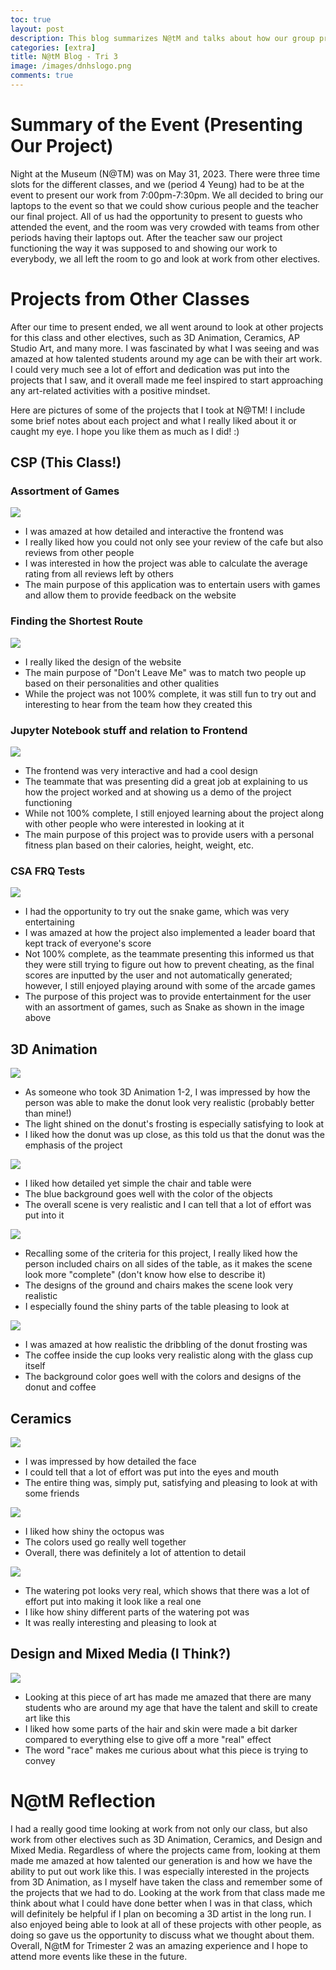 ```yaml
---
toc: true
layout: post
description: This blog summarizes N@tM and talks about how our group presented our work to fellow students and the teacher. It also goes into a little detail on how we looked at art work from other electives.
categories: [extra]
title: N@tM Blog - Tri 3
image: /images/dnhslogo.png
comments: true
--- 
```


# Summary of the Event (Presenting Our Project)
Night at the Museum (N@TM) was on May 31, 2023. There were three time slots for the different classes, and we (period 4 Yeung) had to be at the event to present our work from 7:00pm-7:30pm. We all decided to bring our laptops to the event so that we could show curious people and the teacher our final project. All of us had the opportunity to present to guests who attended the event, and the room was very crowded with teams from other periods having their laptops out. After the teacher saw our project functioning the way it was supposed to and showing our work to everybody, we all left the room to go and look at work from other electives.

# Projects from Other Classes
After our time to present ended, we all went around to look at other projects for this class and other electives, such as 3D Animation, Ceramics, AP Studio Art, and many more. I was fascinated by what I was seeing and was amazed at how talented students around my age can be with their art work. I could very much see a lot of effort and dedication was put into the projects that I saw, and it overall made me feel inspired to start approaching any art-related activities with a positive mindset.

Here are pictures of some of the projects that I took at N@TM! I include some brief notes about each project and what I really liked about it or caught my eye. I hope you like them as much as I did! :)

## CSP (This Class!)

### Assortment of Games

![]({{site.baseurl}}/images/IMG_7650.png)

- I was amazed at how detailed and interactive the frontend was 
- I really liked how you could not only see your review of the cafe but also reviews from other people
- I was interested in how the project was able to calculate the average rating from all reviews left by others
- The main purpose of this application was to entertain users with games and allow them to provide feedback on the website

### Finding the Shortest Route

![]({{site.baseurl}}/images/IMG_7652.png)

- I really liked the design of the website
- The main purpose of "Don't Leave Me" was to match two people up based on their personalities and other qualities
- While the project was not 100% complete, it was still fun to try out and interesting to hear from the team how they created this

### Jupyter Notebook stuff and relation to Frontend

![]({{site.baseurl}}/images/IMG_7654.png)

- The frontend was very interactive and had a cool design 
- The teammate that was presenting did a great job at explaining to us how the project worked and at showing us a demo of the project functioning
- While not 100% complete, I still enjoyed learning about the project along with other people who were interested in looking at it
- The main purpose of this project was to provide users with a personal fitness plan based on their calories, height, weight, etc.


### CSA FRQ Tests

![]({{site.baseurl}}/images/IMG_7656.png)

- I had the opportunity to try out the snake game, which was very entertaining
- I was amazed at how the project also implemented a leader board that kept track of everyone's score
- Not 100% complete, as the teammate presenting this informed us that they were still trying to figure out how to prevent cheating, as the final scores are inputted by the user and not automatically generated; however, I still enjoyed playing around with some of the arcade games
- The purpose of this project was to provide entertainment for the user with an assortment of games, such as Snake as shown in the image above

## 3D Animation

![]({{site.baseurl}}/images/IMG_7657.png)

- As someone who took 3D Animation 1-2, I was impressed by how the person was able to make the donut look very realistic (probably better than mine!)
- The light shined on the donut's frosting is especially satisfying to look at
- I liked how the donut was up close, as this told us that the donut was the emphasis of the project

![]({{site.baseurl}}/images/IMG_7658.png)

- I liked how detailed yet simple the chair and table were
- The blue background goes well with the color of the objects
- The overall scene is very realistic and I can tell that a lot of effort was put into it

![]({{site.baseurl}}/images/IMG_7659.png)

- Recalling some of the criteria for this project, I really liked how the person included chairs on all sides of the table, as it makes the scene look more "complete" (don't know how else to describe it)
- The designs of the ground and chairs makes the scene look very realistic
- I especially found the shiny parts of the table pleasing to look at

![]({{site.baseurl}}/images/IMG_7666.png)

- I was amazed at how realistic the dribbling of the donut frosting was
- The coffee inside the cup looks very realistic along with the glass cup itself
- The background color goes well with the colors and designs of the donut and coffee

## Ceramics

![]({{site.baseurl}}/images/IMG_7662.png)

- I was impressed by how detailed the face
- I could tell that a lot of effort was put into the eyes and mouth
- The entire thing was, simply put, satisfying and pleasing to look at with some friends

![]({{site.baseurl}}/images/IMG_7663.png)

- I liked how shiny the octopus was 
- The colors used go really well together
- Overall, there was definitely a lot of attention to detail 

![]({{site.baseurl}}/images/IMG_7664.png)

- The watering pot looks very real, which shows that there was a lot of effort put into making it look like a real one
- I like how shiny different parts of the watering pot was
- It was really interesting and pleasing to look at 

## Design and Mixed Media (I Think?)

![]({{site.baseurl}}/images/IMG_7665.png)

- Looking at this piece of art has made me amazed that there are many students who are around my age that have the talent and skill to create art like this
- I liked how some parts of the hair and skin were made a bit darker compared to everything else to give off a more "real" effect
- The word "race" makes me curious about what this piece is trying to convey


# N@tM Reflection

I had a really good time looking at work from not only our class, but also work from other electives such as 3D Animation, Ceramics, and Design and Mixed Media. Regardless of where the projects came from, looking at them made me amazed at how talented our generation is and how we have the ability to put out work like this. I was especially interested in the projects from 3D Animation, as I myself have taken the class and remember some of the projects that we had to do. Looking at the work from that class made me think about what I could have done better when I was in that class, which will definitely be helpful if I plan on becoming a 3D artist in the long run. I also enjoyed being able to look at all of these projects with other people, as doing so gave us the opportunity to discuss what we thought about them. Overall, N@tM for Trimester 2 was an amazing experience and I hope to attend more events like these in the future. 










